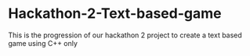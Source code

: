 # Hackathon-2-Text-based-game
This is the progression of our hackathon 2 project to create a text based game using C++ only
